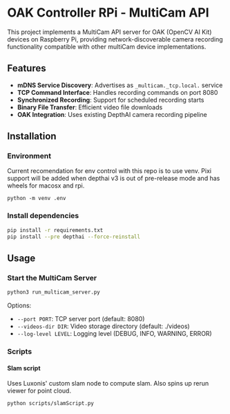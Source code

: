 # OAK Controller RPi - MultiCam API

This project implements a MultiCam API server for OAK (OpenCV AI Kit) devices on Raspberry Pi, providing network-discoverable camera recording functionality compatible with other multiCam device implementations.

## Features

- **mDNS Service Discovery**: Advertises as `_multicam._tcp.local.` service
- **TCP Command Interface**: Handles recording commands on port 8080
- **Synchronized Recording**: Support for scheduled recording starts
- **Binary File Transfer**: Efficient video file downloads
- **OAK Integration**: Uses existing DepthAI camera recording pipeline

## Installation

### Environment
Current recomendation for env control with this repo is to use venv. Pixi support will be added when depthai v3 is out of pre-release mode and has wheels for macosx and rpi.

```
python -m venv .env
```

### Install dependencies
```bash
pip install -r requirements.txt
pip install --pre depthai --force-reinstall
```


## Usage

### Start the MultiCam Server

```bash
python3 run_multicam_server.py
```

Options:
- `--port PORT`: TCP server port (default: 8080)  
- `--videos-dir DIR`: Video storage directory (default: ./videos)
- `--log-level LEVEL`: Logging level (DEBUG, INFO, WARNING, ERROR)

### Scripts

#### Slam script
Uses Luxonis' custom slam node to compute slam. Also spins up rerun viewer for point cloud. 
```
python scripts/slamScript.py
```